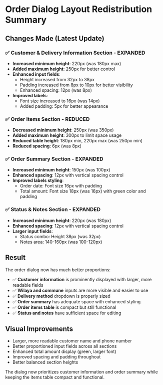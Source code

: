 # Order Dialog Layout Redistribution Summary

## Changes Made (Latest Update)

### ✅ **Customer & Delivery Information Section - EXPANDED**

- **Increased minimum height**: 220px (was 180px max)
- **Added maximum height**: 250px for better control
- **Enhanced input fields**:
  - Height increased from 32px to 38px
  - Padding increased from 8px to 10px for better visibility
  - Enhanced spacing: 12px (was 8px)
- **Improved labels**:
  - Font size increased to 16px (was 14px)
  - Added padding: 5px for better appearance

### ✅ **Order Items Section - REDUCED**

- **Decreased minimum height**: 250px (was 350px)
- **Added maximum height**: 300px to limit space usage
- **Reduced table height**: 180px min, 220px max (was 250px min)
- **Reduced spacing**: 6px (was 8px)

### ✅ **Order Summary Section - EXPANDED**

- **Increased minimum height**: 150px (was 100px)
- **Enhanced spacing**: 12px with vertical spacing control
- **Improved labels styling**:
  - Order date: Font size 16px with padding
  - Total amount: Font size 18px (was 16px) with green color and padding

### ✅ **Status & Notes Section - EXPANDED**

- **Increased minimum height**: 220px (was 180px)
- **Enhanced spacing**: 12px with vertical spacing control
- **Larger input fields**:
  - Status combo: Height 38px (was 32px)
  - Notes area: 140-160px (was 100-120px)

## **Result**

The order dialog now has much better proportions:

- ✅ **Customer information** is prominently displayed with larger, more readable fields
- ✅ **Wilaya and commune** inputs are more visible and easier to use
- ✅ **Delivery method** dropdown is properly sized
- ✅ **Order summary** has adequate space with enhanced styling
- ✅ **Order items table** is compact but still functional
- ✅ **Status and notes** have sufficient space for editing

## **Visual Improvements**

- Larger, more readable customer name and phone number
- Better proportioned input fields across all sections
- Enhanced total amount display (green, larger font)
- Improved spacing and padding throughout
- Better balanced section heights

The dialog now prioritizes customer information and order summary while keeping the items table compact and functional.
